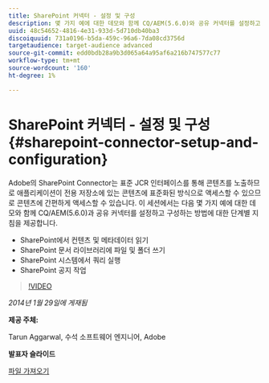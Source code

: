 ```yaml
---
title: SharePoint 커넥터 - 설정 및 구성
description: 몇 가지 예에 대한 데모와 함께 CQ/AEM(5.6.0)와 공유 커넥터를 설정하고 구성하는 방법에 대한 단계별 지침을 얻으십시오. Adobe의 SharePoint Connector는 표준 JCR 인터페이스를 통해 콘텐츠를 노출하므로 애플리케이션이 전용 저장소에 있는 콘텐츠에 표준화된 방식으로 액세스할 수 있으므로 콘텐츠에 간편하게 액세스할 수 있습니다.
uuid: 48c54652-4816-4e31-933d-5d710db40ba3
discoiquuid: 731a0196-b5da-459c-96a6-7da08cd3756d
targetaudience: target-audience advanced
source-git-commit: edd0bdb28a9b3d065a64a95af6a216b747577c77
workflow-type: tm+mt
source-wordcount: '160'
ht-degree: 1%

---
```


# SharePoint 커넥터 - 설정 및 구성{#sharepoint-connector-setup-and-configuration}

Adobe의 SharePoint Connector는 표준 JCR 인터페이스를 통해 콘텐츠를 노출하므로 애플리케이션이 전용 저장소에 있는 콘텐츠에 표준화된 방식으로 액세스할 수 있으므로 콘텐츠에 간편하게 액세스할 수 있습니다. 이 세션에서는 다음 몇 가지 예에 대한 데모와 함께 CQ/AEM(5.6.0)과 공유 커넥터를 설정하고 구성하는 방법에 대한 단계별 지침을 제공합니다.

* SharePoint에서 컨텐츠 및 메타데이터 읽기
* SharePoint 문서 라이브러리에 파일 및 폴더 쓰기
* SharePoint 시스템에서 쿼리 실행
* SharePoint 공지 작업

>[!VIDEO](https://video.tv.adobe.com/v/19525/?quality=9)

*2014년 1월 29일에 게재됨*

**제공 주체:**

Tarun Aggarwal, 수석 소프트웨어 엔지니어, Adobe

**발표자 슬라이드**

[파일 가져오기](assets/cq-gems-sharepoint-connector.pdf)
<!--
[Get back to the Overview](https://helpx.adobe.com/experience-manager/kt/eseminars/gems/aem-index.html)
-->
